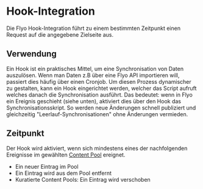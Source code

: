 # Hook-Integration

Die Flyo Hook-Integration führt zu einem bestimmten Zeitpunkt einen Request auf die angegebene Zielseite aus.

## Verwendung

Ein Hook ist ein praktisches Mittel, um eine Synchronisation von Daten auszulösen. Wenn man Daten z.B über eine Flyo API importieren will, passiert dies häufig über einen Cronjob. Um diesen Prozess dynamischer zu gestalten, kann ein Hook eingerichtet werden, welcher das Script aufruft welches danach die Synchronisation ausführt. Das bedeutet: wenn in Flyo ein Ereignis geschieht (siehe unten), aktiviert dies über den Hook das Synchronisationsskript. So werden neue Änderungen schnell publiziert und gleichzeitig "Leerlauf-Synchronisationen" ohne Änderungen vermieden.

## Zeitpunkt

Der Hook wird aktiviert, wenn sich mindestens eines der nachfolgenden Ereignisse im gewählten [Content Pool](../infos/pools) ereignet.

+ Ein neuer Eintrag im Pool
+ Ein Eintrag wird aus dem Pool entfernt
+ Kuratierte Content Pools: Ein Eintrag wird verschoben
